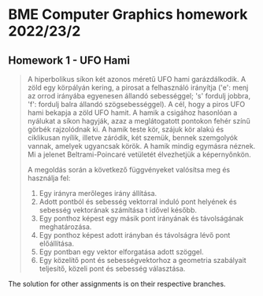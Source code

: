 # BME Computer Graphics homework 2022/23/2
## Homework 1 - UFO Hami

>A hiperbolikus síkon két azonos méretű UFO hami garázdálkodik. A zöld egy körpályán kering, a pirosat a felhasználó irányítja ('e': menj az orrod irányába egyenesen állandó sebességgel; 's' fordulj jobbra, 'f': fordulj balra állandó szögsebességgel). A cél, hogy a piros UFO hami bekapja a zöld UFO hamit. A hamik a csigához hasonlóan a nyálukat a síkon hagyják, azaz a meglátogatott pontokon fehér színű görbék rajzolódnak ki. A hamik teste kör, szájuk kör alakú és ciklikusan nyílik, illetve záródik, két szemük, bennek szemgolyók vannak, amelyek ugyancsak körök. A hamik mindig egymásra néznek. Mi a jelenet Beltrami-Poincaré vetületét élvezhetjük a képernyőnkön.
>
>A megoldás során a következő függvényeket valósítsa meg és használja fel:
>1. Egy irányra merőleges irány állítása.
>2. Adott pontból és sebesség vektorral induló pont helyének és sebesség vektorának számítása t idővel később.
>3. Egy ponthoz képest egy másik pont irányának és távolságának meghatározása.
>4. Egy ponthoz képest adott irányban és távolságra lévő pont előállítása.
>5. Egy pontban egy vektor elforgatása adott szöggel.
>6. Egy közelítő pont és sebességvektorhoz a geometria szabályait teljesítő, közeli pont és sebesség választása.
>

The solution for other assignments is on their respective branches.
